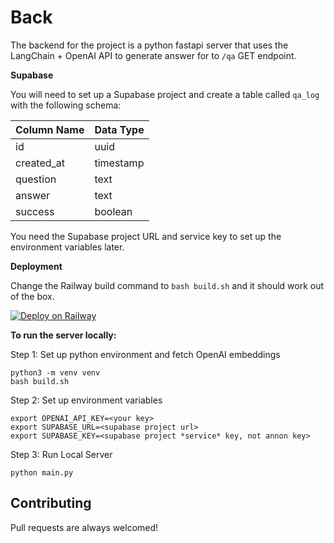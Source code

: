 # Back

The backend for the project is a python fastapi server that uses the LangChain + OpenAI API to generate answer for to `/qa` GET endpoint.

__Supabase__

You will need to set up a Supabase project and create a table called `qa_log` with the following schema:

| Column Name | Data Type |
| ----------- | --------- |
| id          | uuid      |
| created_at  | timestamp |
| question    | text      |
| answer      | text      |
| success     | boolean   |

You need the Supabase project URL and service key to set up the environment variables later.

__Deployment__

Change the Railway build command to `bash build.sh` and it should work out of the box.

[![Deploy on Railway](https://railway.app/button.svg)](https://railway.app/template/FZffm_?referralCode=wOsORh)

__To run the server locally:__

Step 1: Set up python environment and fetch OpenAI embeddings
```
python3 -m venv venv
bash build.sh
```

Step 2: Set up environment variables
```
export OPENAI_API_KEY=<your key>
export SUPABASE_URL=<supabase project url>
export SUPABASE_KEY=<supabase project *service* key, not annon key>
```

Step 3: Run Local Server
```
python main.py
```

## Contributing

Pull requests are always welcomed!